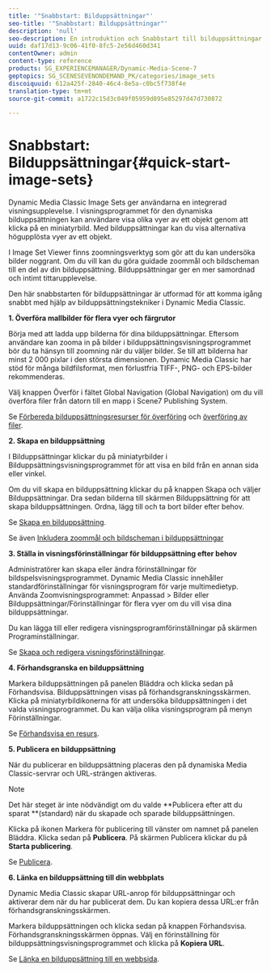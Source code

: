 ```yaml
---
title: '"Snabbstart: Bilduppsättningar"'
seo-title: '"Snabbstart: Bilduppsättningar"'
description: 'null'
seo-description: En introduktion och Snabbstart till bilduppsättningar som hjälper dig att komma igång snabbt med hjälp av tekniker för bilduppsättning.
uuid: daf17d13-9c06-41f0-8fc5-2e56d460d341
contentOwner: admin
content-type: reference
products: SG_EXPERIENCEMANAGER/Dynamic-Media-Scene-7
geptopics: SG_SCENESEVENONDEMAND_PK/categories/image_sets
discoiquuid: 612a425f-2840-46c4-8e5a-c0bc5f738f4e
translation-type: tm+mt
source-git-commit: a1722c15d3c049f05959d895e85297d47d730872

---
```



# Snabbstart: Bilduppsättningar{#quick-start-image-sets}

Dynamic Media Classic Image Sets ger användarna en integrerad visningsupplevelse. I visningsprogrammet för den dynamiska bilduppsättningen kan användare visa olika vyer av ett objekt genom att klicka på en miniatyrbild. Med bilduppsättningar kan du visa alternativa högupplösta vyer av ett objekt.

I Image Set Viewer finns zoomningsverktyg som gör att du kan undersöka bilder noggrant. Om du vill kan du göra guidade zoommål och bildscheman till en del av din bilduppsättning. Bilduppsättningar ger en mer samordnad och intimt tittarupplevelse.

Den här snabbstarten för bilduppsättningar är utformad för att komma igång snabbt med hjälp av bilduppsättningstekniker i Dynamic Media Classic.

**1. Överföra mallbilder för flera vyer och färgrutor**

Börja med att ladda upp bilderna för dina bilduppsättningar. Eftersom användare kan zooma in på bilder i bilduppsättningsvisningsprogrammet bör du ta hänsyn till zoomning när du väljer bilder. Se till att bilderna har minst 2 000 pixlar i den största dimensionen. Dynamic Media Classic har stöd för många bildfilsformat, men förlustfria TIFF-, PNG- och EPS-bilder rekommenderas.

Välj knappen Överför i fältet Global Navigation (Global Navigation) om du vill överföra filer från datorn till en mapp i Scene7 Publishing System.

Se [Förbereda bilduppsättningsresurser för överföring](preparing-image-set-assets-upload.md#preparing-image-set-assets-for-upload) och [överföring av filer](uploading-files.md#uploading-your-files).

**2. Skapa en bilduppsättning**

I Bilduppsättningar klickar du på miniatyrbilder i Bilduppsättningsvisningsprogrammet för att visa en bild från en annan sida eller vinkel.

Om du vill skapa en bilduppsättning klickar du på knappen Skapa och väljer Bilduppsättningar. Dra sedan bilderna till skärmen Bilduppsättning för att skapa bilduppsättningen. Ordna, lägg till och ta bort bilder efter behov.

Se [Skapa en bilduppsättning](creating-image-set.md#creating-an-image-set).

Se även [Inkludera zoommål och bildscheman i bilduppsättningar](including-zoom-targets-image-maps.md#including-zoom-targets-and-image-maps-in-image-sets)

**3. Ställa in visningsförinställningar för bilduppsättning efter behov**

Administratörer kan skapa eller ändra förinställningar för bildspelsvisningsprogrammet. Dynamic Media Classic innehåller standardförinställningar för visningsprogram för varje multimedietyp. Använda Zoomvisningsprogrammet: Anpassad > Bilder eller Bilduppsättningar/Förinställningar för flera vyer om du vill visa dina bilduppsättningar.

Du kan lägga till eller redigera visningsprogramförinställningar på skärmen Programinställningar.

Se [Skapa och redigera visningsförinställningar](application-setup.md#adding-and-editing-viewer-presets).

**4. Förhandsgranska en bilduppsättning**

Markera bilduppsättningen på panelen Bläddra och klicka sedan på Förhandsvisa. Bilduppsättningen visas på förhandsgranskningsskärmen. Klicka på miniatyrbildikonerna för att undersöka bilduppsättningen i det valda visningsprogrammet. Du kan välja olika visningsprogram på menyn Förinställningar.

Se [Förhandsvisa en resurs](previewing-asset.md#previewing-an-asset).

**5. Publicera en bilduppsättning**

När du publicerar en bilduppsättning placeras den på dynamiska Media Classic-servrar och URL-strängen aktiveras.

>[!NOTE]
>
>Det här steget är inte nödvändigt om du valde **Publicera efter att du sparat **(standard) när du skapade och sparade bilduppsättningen.

Klicka på ikonen Markera för publicering till vänster om namnet på panelen Bläddra. Klicka sedan på **Publicera**. På skärmen Publicera klickar du på **Starta publicering**.

Se [Publicera](publishing-files.md#publishing-files).

**6. Länka en bilduppsättning till din webbplats**

Dynamic Media Classic skapar URL-anrop för bilduppsättningar och aktiverar dem när du har publicerat dem. Du kan kopiera dessa URL:er från förhandsgranskningsskärmen.

Markera bilduppsättningen och klicka sedan på knappen Förhandsvisa. Förhandsgranskningsskärmen öppnas. Välj en förinställning för bilduppsättningsvisningsprogrammet och klicka på **Kopiera URL**.

Se [Länka en bilduppsättning till en webbsida](linking-image-set-web-page.md#linking-an-image-set-to-a-web-page).
